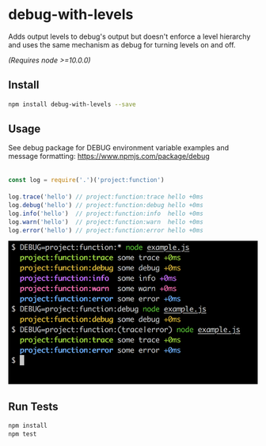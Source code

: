 # debug-with-levels

Adds output levels to debug's output but doesn't enforce a level hierarchy and uses the same mechanism as debug for turning levels on and off.

_(Requires node >=10.0.0)_

## Install

```bash
npm install debug-with-levels --save
```

## Usage

See debug package for DEBUG environment variable examples and message formatting: https://www.npmjs.com/package/debug

```js

const log = require('.')('project:function')

log.trace('hello') // project:function:trace hello +0ms
log.debug('hello') // project:function:debug hello +0ms
log.info('hello')  // project:function:info  hello +0ms
log.warn('hello')  // project:function:warn  hello +0ms
log.error('hello') // project:function:error hello +0ms

```

<kbd><img src="example.png"></kbd>

## Run Tests

```bash
npm install
npm test
```
